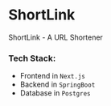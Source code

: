 # ShortLink
ShortLink - A URL Shortener

### Tech Stack:
- Frontend in `Next.js`
- Backend in `SpringBoot`
- Database in `Postgres`